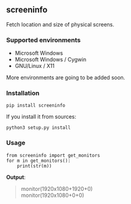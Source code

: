 screeninfo
----------

Fetch location and size of physical screens.

### Supported environments

- Microsoft Windows
- Microsoft Windows / Cygwin
- GNU/Linux / X11

More environments are going to be added soon.

### Installation

    pip install screeninfo

If you install it from sources:

    python3 setup.py install

### Usage

    from screeninfo import get_monitors
    for m in get_monitors():
        print(str(m))

**Output**:

>monitor(1920x1080+1920+0)  
>monitor(1920x1080+0+0)
